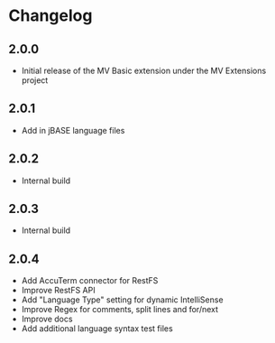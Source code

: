 # Changelog

## 2.0.0

- Initial release of the MV Basic extension under the MV Extensions project

## 2.0.1

- Add in jBASE language files

## 2.0.2

- Internal build

## 2.0.3

- Internal build

## 2.0.4

- Add AccuTerm connector for RestFS
- Improve RestFS API
- Add "Language Type" setting for dynamic IntelliSense
- Improve Regex for comments, split lines and for/next
- Improve docs
- Add additional language syntax test files
